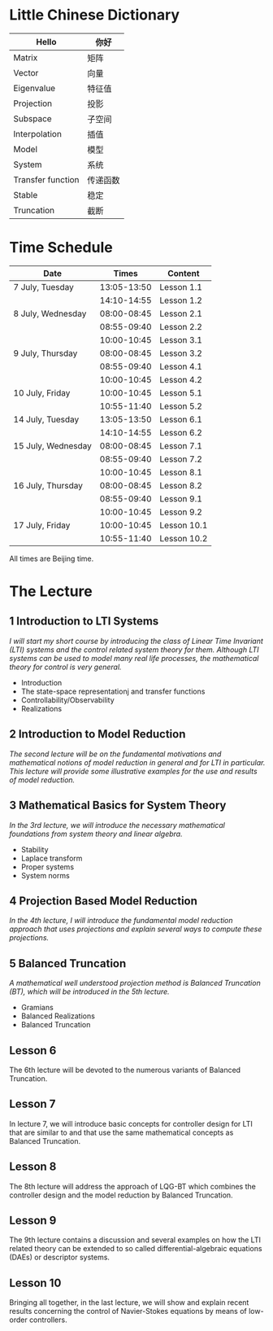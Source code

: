 # Little Chinese Dictionary

| Hello | 你好 |
--------|--------
| Matrix| 矩阵 |
| Vector| 向量 |
| Eigenvalue |特征值|
| Projection |投影|
| Subspace |子空间|
| Interpolation |插值|
| Model |模型|
| System |系统|
| Transfer function |传递函数|
| Stable |稳定|
| Truncation |截断|

# Time Schedule

| Date | Times | Content |
| ---- | :----: | ------- |
| 7 July, Tuesday    |  13:05-13:50 | Lesson 1.1 |
|                    |  14:10-14:55 | Lesson 1.2 |
| 8 July, Wednesday  |  08:00-08:45 | Lesson 2.1 |
|                    |  08:55-09:40 | Lesson 2.2 |
|                    |  10:00-10:45 | Lesson 3.1 |
| 9 July, Thursday   |  08:00-08:45 | Lesson 3.2 |
|                    |  08:55-09:40 | Lesson 4.1 |
|                    |  10:00-10:45 | Lesson 4.2 |
| 10 July, Friday    |  10:00-10:45 | Lesson 5.1 |
|                    |  10:55-11:40 | Lesson 5.2 |
| 14 July, Tuesday   |  13:05-13:50 | Lesson 6.1 |
|                    |  14:10-14:55 | Lesson 6.2 |
| 15 July, Wednesday |  08:00-08:45 | Lesson 7.1 |
|                    |  08:55-09:40 | Lesson 7.2 |
|                    |  10:00-10:45 | Lesson 8.1 |
| 16 July, Thursday  |  08:00-08:45 | Lesson 8.2 |
|                    |  08:55-09:40 | Lesson 9.1 |
|                    |  10:00-10:45 | Lesson 9.2 |
| 17 July, Friday    |  10:00-10:45 | Lesson 10.1 |
|                    |  10:55-11:40 | Lesson 10.2 |

All times are Beijing time.

# The Lecture
## 1 Introduction to LTI Systems

*I will start my short course by introducing the class of Linear Time Invariant
(LTI) systems and the control related system theory for them. Although LTI
systems can be used to model many real life processes, the mathematical theory
for control is very general.*

 * Introduction
 * The state-space representationj and transfer functions
 * Controllability/Observability
 * Realizations
 

## 2 Introduction to Model Reduction

*The second lecture will be on the fundamental motivations and mathematical
notions of model reduction in general and for LTI in particular. This lecture
will provide some illustrative examples for the use and results of model
reduction.*

## 3 Mathematical Basics for System Theory

*In the 3rd lecture, we will introduce the necessary mathematical foundations
from system theory and linear algebra.*

 * Stability
 * Laplace transform
 * Proper systems
 * System norms

## 4 Projection Based Model Reduction

*In the 4th lecture, I will introduce the fundamental model reduction approach
that uses projections and explain several ways to compute these projections.*

## 5 Balanced Truncation

*A mathematical well understood projection method is Balanced Truncation (BT),
which will be introduced in the 5th lecture.*

 * Gramians
 * Balanced Realizations
 * Balanced Truncation

## Lesson 6

The 6th lecture will be devoted to the numerous variants of Balanced Truncation.

## Lesson 7

In lecture 7, we will introduce basic concepts for controller design for LTI
that are similar to and that use the same mathematical concepts as Balanced
Truncation.

## Lesson 8

The 8th lecture will address the approach of LQG-BT which combines the
controller design and the model reduction by Balanced Truncation.

## Lesson 9

The 9th lecture contains a discussion and several examples on how the LTI
related theory can be extended to so called differential-algebraic equations
(DAEs) or descriptor systems.

## Lesson 10

Bringing all together, in the last lecture, we will show and explain recent
results concerning the control of Navier-Stokes equations by means of low-order
controllers.

